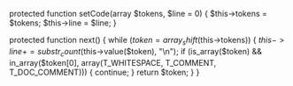 protected function setCode(array $tokens, $line = 0)
{
$this->tokens = $tokens;
$this->line = $line;
}


 protected function next()
{
while ($token = array_shift($this->tokens)) {
$this->line += substr_count($this->value($token), "\n");
if (is_array($token) && in_array($token[0], array(T_WHITESPACE, T_COMMENT, T_DOC_COMMENT))) {
continue;
}
return $token;
}
}
